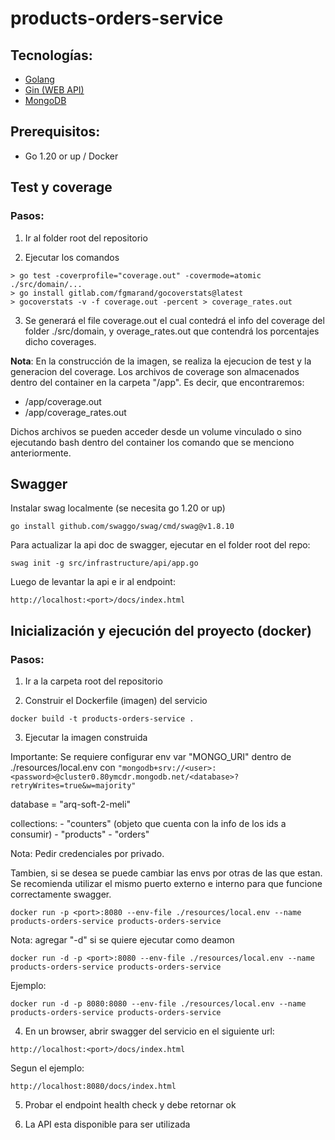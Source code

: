 # products-orders-service

## Tecnologías:

- [Golang](https://go.dev/)
- [Gin (WEB API)](https://gin-gonic.com/)
- [MongoDB](https://www.mongodb.com/)

## Prerequisitos:

- Go 1.20 or up / Docker

## Test y coverage

### Pasos:

1) Ir al folder root del repositorio

2) Ejecutar los comandos

```
> go test -coverprofile="coverage.out" -covermode=atomic ./src/domain/...
> go install gitlab.com/fgmarand/gocoverstats@latest
> gocoverstats -v -f coverage.out -percent > coverage_rates.out
```

3) Se generará el file coverage.out el cual contedrá el info del coverage del folder ./src/domain, y 
overage_rates.out que contendrá los porcentajes dicho coverages.

**Nota**: En la construcción de la imagen, se realiza la ejecucion de test y la generacion del coverage.
Los archivos de coverage son almacenados dentro del container en la carpeta "/app". Es decir, que encontraremos:
- /app/coverage.out
- /app/coverage_rates.out

Dichos archivos se pueden acceder desde un volume vinculado o sino ejecutando bash dentro del container los comando que se menciono anteriormente.


## Swagger

Instalar swag localmente (se necesita go 1.20 or up)

```
go install github.com/swaggo/swag/cmd/swag@v1.8.10
```

Para actualizar la api doc de swagger, ejecutar en el folder root del repo:

```
swag init -g src/infrastructure/api/app.go
```

Luego de levantar la api e ir al endpoint:

```
http://localhost:<port>/docs/index.html
```


## Inicialización y ejecución del proyecto (docker)

### Pasos:

1) Ir a la carpeta root del repositorio

2) Construir el Dockerfile (imagen) del servicio

```
docker build -t products-orders-service .
```

3) Ejecutar la imagen construida

Importante: Se requiere configurar env var "MONGO_URI" dentro de ./resources/local.env con `"mongodb+srv://<user>:<password>@cluster0.80ymcdr.mongodb.net/<database>?retryWrites=true&w=majority"`

database = "arq-soft-2-meli"

collections: 
    - "counters" (objeto que cuenta con la info de los ids a consumir)
    - "products"
    - "orders"

Nota: Pedir credenciales por privado.

Tambien, si se desea se puede cambiar las envs por otras de las que estan. Se recomienda utilizar el mismo puerto externo e interno para que funcione correctamente swagger.

```
docker run -p <port>:8080 --env-file ./resources/local.env --name products-orders-service products-orders-service
```

Nota: agregar "-d" si se quiere ejecutar como deamon

```
docker run -d -p <port>:8080 --env-file ./resources/local.env --name products-orders-service products-orders-service
```

Ejemplo:

```
docker run -d -p 8080:8080 --env-file ./resources/local.env --name products-orders-service products-orders-service
```

4) En un browser, abrir swagger del servicio en el siguiente url:

`http://localhost:<port>/docs/index.html`

Segun el ejemplo:

`http://localhost:8080/docs/index.html`

5) Probar el endpoint health check y debe retornar ok

6) La API esta disponible para ser utilizada

